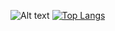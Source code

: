 ![Alt text](https://spotify-recently-played-readme.vercel.app/api?user=1ovj9iuzdyysjppw1k6rphdcl) 
[![Top Langs](https://github-readme-stats.vercel.app/api/top-langs/?username=anuraghazra&layout=compact)](https://github.com/anuraghazra/github-readme-stats)
